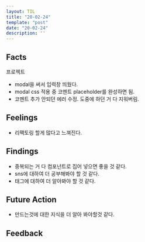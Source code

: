 ```yaml
---
layout: TIL
title: "20-02-24"
template: "post"
date: "20-02-24"
description: ''
---
```


## Facts

프로젝트

- modal을 써서 입력창 띄웠다.
- modal css 적용 중 코멘트 placeholder를 완성하면 됨.
- 코멘트 추가 안되던 에러 수정. 도중에 하던 거 다 지워버림.

## Feelings

- 리팩토링 할게 많다고 느껴진다.

## Findings

- 중복되는 거 다 컴포넌트로 집어 넣으면 좋을 것 같다.
- sns에 대하여 더 공부해봐야 할 것 같다.
- 태그에 대하여 더 알아봐야 할 것 같다.

## Future Action

- 만드는것에 대한 지식을 더 알아 봐야할것 같다.

## Feedback

